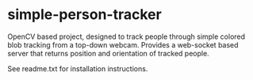 # simple-person-tracker
OpenCV based project, designed to track people through simple colored blob tracking from a top-down webcam. Provides a web-socket based server that returns position and orientation of tracked people.

See readme.txt for installation instructions.
